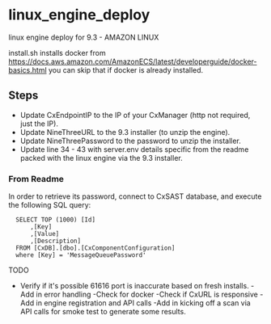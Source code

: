 # linux_engine_deploy
linux engine deploy for 9.3 - AMAZON LINUX

install.sh installs docker from https://docs.aws.amazon.com/AmazonECS/latest/developerguide/docker-basics.html you can skip that if docker is already installed.

## Steps
- Update CxEndpointIP to the IP of your CxManager (http not required, just the IP).
- Update NineThreeURL to the 9.3 installer (to unzip the engine).
- Update NineThreePassword to the password to unzip the installer.
- Update line 34 - 43 with server.env details specific from the readme packed with the linux engine via the 9.3 installer.

### From Readme
In order to retrieve its password, connect to CxSAST database, and execute the following SQL query:
```
  SELECT TOP (1000) [Id]
      ,[Key]
      ,[Value]
      ,[Description]
  FROM [CxDB].[dbo].[CxComponentConfiguration]
  where [Key] = 'MessageQueuePassword'
```

TODO
- Verify if it's possible 61616 port is inaccurate based on fresh installs.
-Add in error handling
-Check for docker
-Check if CxURL is responsive
-Add in engine registration and API calls 
-Add in kicking off a scan via API calls for smoke test to generate some results.
